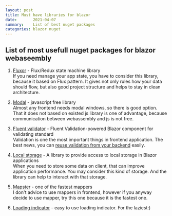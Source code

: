 ```yaml
---
layout: post
title: Must have libraries for blazor
date:       2021-04-07
summary:    List of best nuget packages
categories: blazor nuget
---
```


## List of most usefull nuget packages for blazor webaseembly

1. [Fluxor](https://github.com/mrpmorris/Fluxor) -  Flux/Redux state machine library  
If you need manage your app state, you have to consider this library, because it based on Flux pattern. It gives not only rules how your data should flow, but also good project structure and helps to stay in clean architecture.

2. [Modal](https://github.com/Blazored/Modal) - javascript free library  
Almost any frontend needs modal windows, so there is good option. That it does not based on existed js library is one of advantage, because communication between webassembly and js is not free.

3. [Fluent validator](https://github.com/ryanelian/FluentValidation.Blazor) - Fluent Validation-powered Blazor component for validating standard  
Validation is one the most important things in frontend application. The best news, you can [reuse validation from your backend](https://nightbaker.github.io/blazor/fluetvalidator/webassembly/dotnet/2019/11/12/blazor-fluent-validator/) easily.

4. [Local storage](https://github.com/Blazored/LocalStorage) - A library to provide access to local storage in Blazor applications  
When you need to store some data on client, that can improve application performance. You may consider this kind of storage. And the library can help to interact with that storage.

5. [Mapster](https://github.com/MapsterMapper/Mapster) - one of the fastest mappers  
I don't advice to use mappers in frontend, however if you anyway decide to use mapper, try this one because it is the fastest one.

6. [Loading indicator](https://github.com/h3x4d3c1m4l/Blazor.LoadingIndicator) - easy to use loading indicator. For the laziest:)

